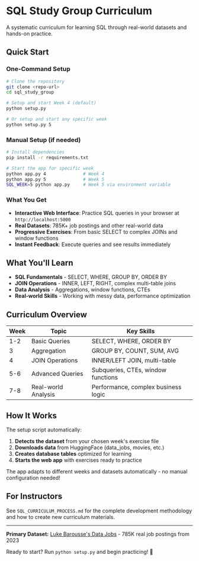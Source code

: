# SQL Study Group Curriculum

A systematic curriculum for learning SQL through real-world datasets and hands-on practice.

## Quick Start

### One-Command Setup
```bash
# Clone the repository
git clone <repo-url>
cd sql_study_group

# Setup and start Week 4 (default)
python setup.py

# Or setup and start any specific week
python setup.py 5
```

### Manual Setup (if needed)
```bash
# Install dependencies
pip install -r requirements.txt

# Start the app for specific week
python app.py 4              # Week 4
python app.py 5              # Week 5
SQL_WEEK=5 python app.py     # Week 5 via environment variable
```

### What You Get
- **Interactive Web Interface**: Practice SQL queries in your browser at `http://localhost:5000`
- **Real Datasets**: 785K+ job postings and other real-world data
- **Progressive Exercises**: From basic SELECT to complex JOINs and window functions
- **Instant Feedback**: Execute queries and see results immediately

## What You'll Learn

- **SQL Fundamentals** - SELECT, WHERE, GROUP BY, ORDER BY
- **JOIN Operations** - INNER, LEFT, RIGHT, complex multi-table joins
- **Data Analysis** - Aggregations, window functions, CTEs
- **Real-world Skills** - Working with messy data, performance optimization

## Curriculum Overview

| Week | Topic | Key Skills |
|------|-------|------------|
| 1-2 | Basic Queries | SELECT, WHERE, ORDER BY |
| 3 | Aggregation | GROUP BY, COUNT, SUM, AVG |
| 4 | JOIN Operations | INNER/LEFT JOIN, multi-table |
| 5-6 | Advanced Queries | Subqueries, CTEs, window functions |
| 7-8 | Real-world Analysis | Performance, complex business logic |

## How It Works

The setup script automatically:
1. **Detects the dataset** from your chosen week's exercise file
2. **Downloads data** from HuggingFace (data_jobs, movies, etc.)
3. **Creates database tables** optimized for learning
4. **Starts the web app** with exercises ready to practice

The app adapts to different weeks and datasets automatically - no manual configuration needed!

## For Instructors

See `SQL_CURRICULUM_PROCESS.md` for the complete development methodology and how to create new curriculum materials.

---

**Primary Dataset:** [Luke Barousse's Data Jobs](https://huggingface.co/datasets/lukebarousse/data_jobs) - 785K real job postings from 2023

Ready to start? Run `python setup.py` and begin practicing! 🚀
